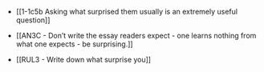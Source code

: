 - [[1-1c5b Asking what surprised them usually is an extremely useful question]]

- [[AN3C - Don’t write the essay readers expect - one learns nothing from what one expects - be surprising.]]

- [[RUL3 - Write down what surprise you]]
